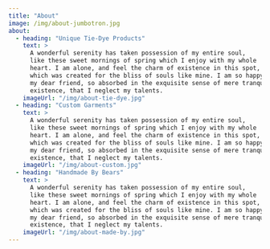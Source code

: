 ```yaml
---
title: "About"
image: /img/about-jumbotron.jpg
about:
  - heading: "Unique Tie-Dye Products"
    text: >
      A wonderful serenity has taken possession of my entire soul, 
      like these sweet mornings of spring which I enjoy with my whole 
      heart. I am alone, and feel the charm of existence in this spot, 
      which was created for the bliss of souls like mine. I am so happy, 
      my dear friend, so absorbed in the exquisite sense of mere tranquil 
      existence, that I neglect my talents.
    imageUrl: "/img/about-tie-dye.jpg"
  - heading: "Custom Garments"
    text: >
      A wonderful serenity has taken possession of my entire soul, 
      like these sweet mornings of spring which I enjoy with my whole 
      heart. I am alone, and feel the charm of existence in this spot, 
      which was created for the bliss of souls like mine. I am so happy, 
      my dear friend, so absorbed in the exquisite sense of mere tranquil 
      existence, that I neglect my talents.
    imageUrl: "/img/about-custom.jpg"
  - heading: "Handmade By Bears"
    text: >
      A wonderful serenity has taken possession of my entire soul, 
      like these sweet mornings of spring which I enjoy with my whole 
      heart. I am alone, and feel the charm of existence in this spot, 
      which was created for the bliss of souls like mine. I am so happy, 
      my dear friend, so absorbed in the exquisite sense of mere tranquil 
      existence, that I neglect my talents.
    imageUrl: "/img/about-made-by.jpg"
---
```

